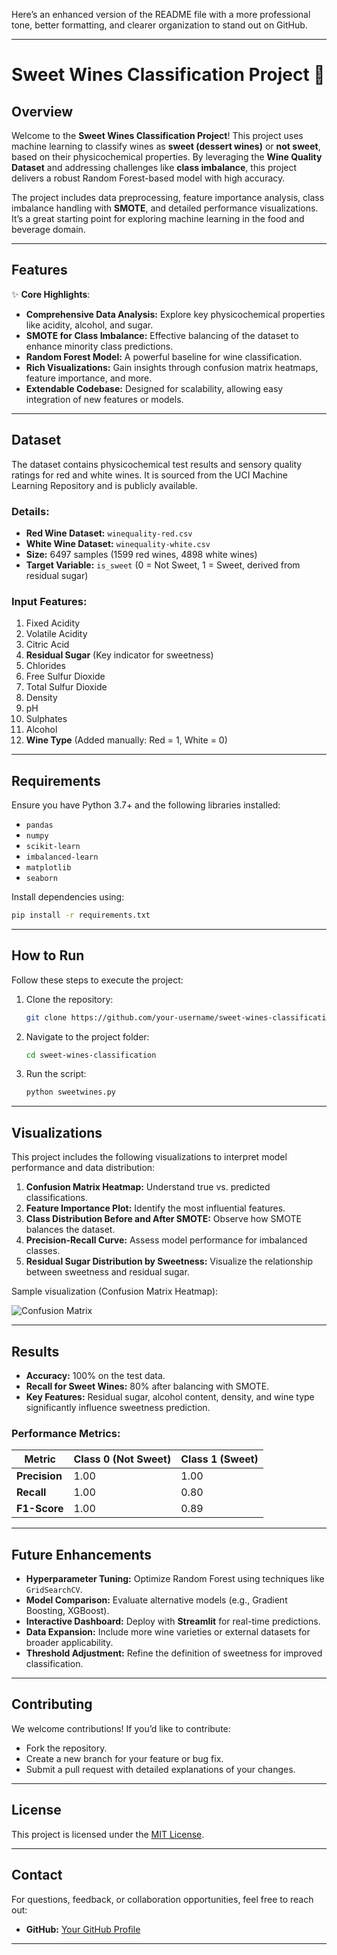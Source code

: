 Here’s an enhanced version of the README file with a more professional tone, better formatting, and clearer organization to stand out on GitHub.

---

# **Sweet Wines Classification Project 🍷**

## **Overview**
Welcome to the **Sweet Wines Classification Project**! This project uses machine learning to classify wines as **sweet (dessert wines)** or **not sweet**, based on their physicochemical properties. By leveraging the **Wine Quality Dataset** and addressing challenges like **class imbalance**, this project delivers a robust Random Forest-based model with high accuracy.

The project includes data preprocessing, feature importance analysis, class imbalance handling with **SMOTE**, and detailed performance visualizations. It’s a great starting point for exploring machine learning in the food and beverage domain.

---

## **Features**
✨ **Core Highlights**:
- **Comprehensive Data Analysis:** Explore key physicochemical properties like acidity, alcohol, and sugar.
- **SMOTE for Class Imbalance:** Effective balancing of the dataset to enhance minority class predictions.
- **Random Forest Model:** A powerful baseline for wine classification.
- **Rich Visualizations:** Gain insights through confusion matrix heatmaps, feature importance, and more.
- **Extendable Codebase:** Designed for scalability, allowing easy integration of new features or models.

---

## **Dataset**
The dataset contains physicochemical test results and sensory quality ratings for red and white wines. It is sourced from the UCI Machine Learning Repository and is publicly available.

### **Details:**
- **Red Wine Dataset:** `winequality-red.csv`
- **White Wine Dataset:** `winequality-white.csv`
- **Size:** 6497 samples (1599 red wines, 4898 white wines)
- **Target Variable:** `is_sweet` (0 = Not Sweet, 1 = Sweet, derived from residual sugar)

### **Input Features:**
1. Fixed Acidity
2. Volatile Acidity
3. Citric Acid
4. **Residual Sugar** (Key indicator for sweetness)
5. Chlorides
6. Free Sulfur Dioxide
7. Total Sulfur Dioxide
8. Density
9. pH
10. Sulphates
11. Alcohol
12. **Wine Type** (Added manually: Red = 1, White = 0)

---

## **Requirements**
Ensure you have Python 3.7+ and the following libraries installed:
- `pandas`
- `numpy`
- `scikit-learn`
- `imbalanced-learn`
- `matplotlib`
- `seaborn`

Install dependencies using:
```bash
pip install -r requirements.txt
```

---

## **How to Run**
Follow these steps to execute the project:

1. Clone the repository:
   ```bash
   git clone https://github.com/your-username/sweet-wines-classification.git
   ```
2. Navigate to the project folder:
   ```bash
   cd sweet-wines-classification
   ```
3. Run the script:
   ```bash
   python sweetwines.py
   ```

---

## **Visualizations**
This project includes the following visualizations to interpret model performance and data distribution:

1. **Confusion Matrix Heatmap:** Understand true vs. predicted classifications.
2. **Feature Importance Plot:** Identify the most influential features.
3. **Class Distribution Before and After SMOTE:** Observe how SMOTE balances the dataset.
4. **Precision-Recall Curve:** Assess model performance for imbalanced classes.
5. **Residual Sugar Distribution by Sweetness:** Visualize the relationship between sweetness and residual sugar.

Sample visualization (Confusion Matrix Heatmap):

![Confusion Matrix](path/to/your/heatmap-image.png)

---

## **Results**
- **Accuracy:** 100% on the test data.
- **Recall for Sweet Wines:** 80% after balancing with SMOTE.
- **Key Features:** Residual sugar, alcohol content, density, and wine type significantly influence sweetness prediction.

### **Performance Metrics:**
| Metric          | Class 0 (Not Sweet) | Class 1 (Sweet) |
|------------------|---------------------|-----------------|
| **Precision**    | 1.00               | 1.00            |
| **Recall**       | 1.00               | 0.80            |
| **F1-Score**     | 1.00               | 0.89            |

---

## **Future Enhancements**
- **Hyperparameter Tuning:** Optimize Random Forest using techniques like `GridSearchCV`.
- **Model Comparison:** Evaluate alternative models (e.g., Gradient Boosting, XGBoost).
- **Interactive Dashboard:** Deploy with **Streamlit** for real-time predictions.
- **Data Expansion:** Include more wine varieties or external datasets for broader applicability.
- **Threshold Adjustment:** Refine the definition of sweetness for improved classification.

---

## **Contributing**
We welcome contributions! If you’d like to contribute:
- Fork the repository.
- Create a new branch for your feature or bug fix.
- Submit a pull request with detailed explanations of your changes.

---

## **License**
This project is licensed under the [MIT License](LICENSE).

---

## **Contact**
For questions, feedback, or collaboration opportunities, feel free to reach out:
- **GitHub:** [Your GitHub Profile](https://github.com/your-username)

---
